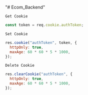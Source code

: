 "# Ecom_Backend"

`Get Cookie`

```js
const token = req.cookie.authToken;
```

`Set Cookie`

```js
res.cookie("authToken", token, {
  httpOnly: true,
  maxAge: 60 * 60 * 5 * 1000,
});
```

`Delete Cookie`

```js
res.clearCookie("authToken", {
  httpOnly: true,
  maxAge: 60 * 60 * 5 * 1000,
});
```

